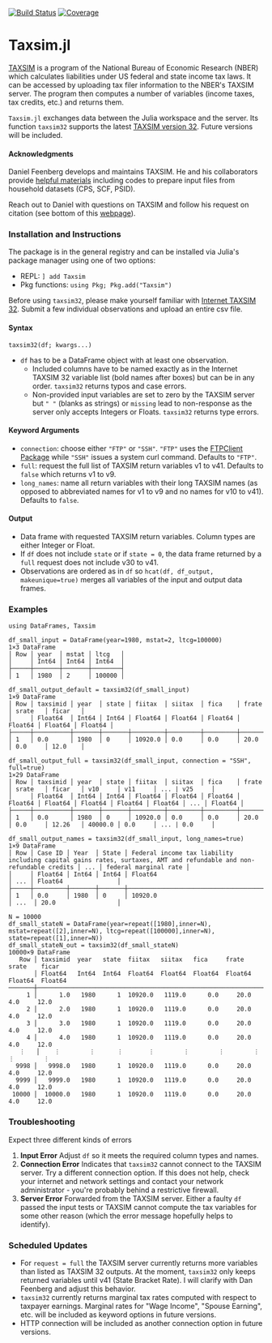 
[![Build Status](https://github.com/jo-fleck/Taxsim.jl/workflows/CI/badge.svg)](https://github.com/jo-fleck/Taxsim.jl/actions)
[![Coverage](https://codecov.io/gh/jo-fleck/Taxsim.jl/branch/master/graph/badge.svg)](https://codecov.io/gh/jo-fleck/Taxsim.jl)

<!-- [![Stable](https://img.shields.io/badge/docs-stable-blue.svg)](https://jo-fleck.github.io/Taxsim.jl/stable)
[![Dev](https://img.shields.io/badge/docs-dev-blue.svg)](https://jo-fleck.github.io/Taxsim.jl/dev) -->


# Taxsim.jl

[TAXSIM](https://taxsim.nber.org) is a program of the National Bureau of Economic Research (NBER) which calculates liabilities under US federal and state income tax laws. It can be accessed by uploading tax filer information to the NBER's TAXSIM server. The program then computes a number of variables (income taxes, tax credits, etc.) and returns them.

`Taxsim.jl` exchanges data between the Julia workspace and the server. Its function `taxsim32` supports the latest [TAXSIM version 32](https://taxsim.nber.org/taxsim32/). Future versions will be included.

#### Acknowledgments

Daniel Feenberg develops and maintains TAXSIM. He and his collaborators provide [helpful materials](http://users.nber.org/~taxsim/) including codes to prepare input files from household datasets (CPS, SCF, PSID).

Reach out to Daniel with questions on TAXSIM and follow his request on citation (see bottom of this [webpage](https://taxsim.nber.org/taxsim32/)).

### Installation and Instructions

The package is in the general registry and can be installed via Julia's package manager using one of two options:

- REPL: `] add Taxsim`
- Pkg functions: `using Pkg; Pkg.add("Taxsim")`

Before using `taxsim32`, please make yourself familiar with [Internet TAXSIM 32](https://taxsim.nber.org/taxsim32/). Submit a few individual observations and upload an entire csv file.

#### Syntax

`taxsim32(df; kwargs...)`

- `df` has to be a DataFrame object with at least one observation.
    - Included columns have to be named exactly as in the Internet TAXSIM 32 variable list (bold names after boxes) but can be in any order. `taxsim32` returns typos and case errors.
    - Non-provided input variables are set to zero by the TAXSIM server but `" "` (blanks as strings) or `missing` lead to non-response as the server only accepts Integers or Floats. `taxsim32` returns type errors.

#### Keyword Arguments

- `connection`: choose either `"FTP"` or `"SSH"`. `"FTP"` uses the [FTPClient Package](https://github.com/invenia/FTPClient.jl) while `"SSH"` issues a system curl command. Defaults to `"FTP"`.
- `full`: request the full list of TAXSIM return variables v1 to v41. Defaults to `false` which returns v1 to v9.
- `long_names`: name all return variables with their long TAXSIM names (as opposed to abbreviated names for v1 to v9 and no names for v10 to v41). Defaults to `false`.

#### Output

- Data frame with requested TAXSIM return variables. Column types are either Integer or Float.
- If `df` does not include `state` or if `state = 0`, the data frame returned by a `full` request does not include v30 to v41.
- Observations are ordered as in `df` so `hcat(df, df_output, makeunique=true)` merges all variables of the input and output data frames.

### Examples

````
using DataFrames, Taxsim

df_small_input = DataFrame(year=1980, mstat=2, ltcg=100000)
1×3 DataFrame
│ Row │ year  │ mstat │ ltcg   │
│     │ Int64 │ Int64 │ Int64  │
├─────┼───────┼───────┼────────┤
│ 1   │ 1980  │ 2     │ 100000 │

df_small_output_default = taxsim32(df_small_input)
1×9 DataFrame
│ Row │ taxsimid │ year  │ state │ fiitax  │ siitax  │ fica    │ frate   │ srate   │ ficar   │
│     │ Float64  │ Int64 │ Int64 │ Float64 │ Float64 │ Float64 │ Float64 │ Float64 │ Float64 │
├─────┼──────────┼───────┼───────┼─────────┼─────────┼─────────┼─────────┼─────────┼─────────┤
│ 1   │ 0.0      │ 1980  │ 0     │ 10920.0 │ 0.0     │ 0.0     │ 20.0    │ 0.0     │ 12.0    │

df_small_output_full = taxsim32(df_small_input, connection = "SSH", full=true)
1×29 DataFrame
│ Row │ taxsimid │ year  │ state │ fiitax  │ siitax  │ fica    │ frate   │ srate   │ ficar   │ v10     │ v11     │ ... | v25     │
│     │ Float64  │ Int64 │ Int64 │ Float64 │ Float64 │ Float64 │ Float64 │ Float64 │ Float64 │ Float64 │ Float64 │ ... │ Float64 │
├─────┼──────────┼───────┼───────┼─────────┼─────────┼─────────┼─────────┼─────────┼─────────┼─────────┼─────────┼─────┼─────────┼
│ 1   │ 0.0      │ 1980  │ 0     │ 10920.0 │ 0.0     │ 0.0     │ 20.0    │ 0.0     │ 12.26   │ 40000.0 │ 0.0     │ ... | 0.0     │

df_small_output_names = taxsim32(df_small_input, long_names=true)
1×9 DataFrame
│ Row │ Case ID │ Year  │ State │ Federal income tax liability including capital gains rates, surtaxes, AMT and refundable and non-refundable credits │ ... │ federal marginal rate │
│     │ Float64 │ Int64 │ Int64 │ Float64                                                                                                             │ ... │ Float64               │
├─────┼─────────┼───────┼───────┼─────────────────────────────────────────────────────────────────────────────────────────────────────────────────────┼─────────────────────────────┼─
│ 1   │ 0.0     │ 1980  │ 0     │ 10920.0                                                                                                             │ ...  │ 20.0                 │

N = 10000
df_small_stateN = DataFrame(year=repeat([1980],inner=N), mstat=repeat([2],inner=N), ltcg=repeat([100000],inner=N), state=repeat([1],inner=N))
df_small_stateN_out = taxsim32(df_small_stateN)
10000×9 DataFrame
   Row │ taxsimid  year   state  fiitax   siitax   fica     frate    srate    ficar   
       │ Float64   Int64  Int64  Float64  Float64  Float64  Float64  Float64  Float64
───────┼──────────────────────────────────────────────────────────────────────────────
     1 │      1.0   1980      1  10920.0   1119.0      0.0     20.0      4.0     12.0
     2 │      2.0   1980      1  10920.0   1119.0      0.0     20.0      4.0     12.0
     3 │      3.0   1980      1  10920.0   1119.0      0.0     20.0      4.0     12.0
     4 │      4.0   1980      1  10920.0   1119.0      0.0     20.0      4.0     12.0
   ⋮   │    ⋮        ⋮      ⋮       ⋮        ⋮        ⋮        ⋮        ⋮        ⋮
  9998 │   9998.0   1980      1  10920.0   1119.0      0.0     20.0      4.0     12.0
  9999 │   9999.0   1980      1  10920.0   1119.0      0.0     20.0      4.0     12.0
 10000 │  10000.0   1980      1  10920.0   1119.0      0.0     20.0      4.0     12.0
````

### Troubleshooting

Expect three different kinds of errors

1. **Input Error** Adjust `df` so it meets the required column types and names.
2. **Connection Error** Indicates that `taxsim32` cannot connect to the TAXSIM server. Try a different connection option. If this does not help, check your internet and network settings and contact your network administrator - you're probably behind a restrictive firewall.
3. **Server Error** Forwarded from the TAXSIM server. Either a faulty `df` passed the input tests or TAXSIM cannot compute the tax variables for some other reason (which the error message hopefully helps to identify).

### Scheduled Updates

- For `request = full` the TAXSIM server currently returns more variables than listed as TAXSIM 32 outputs. At the moment, `taxsim32` only keeps returned variables until v41 (State Bracket Rate). I will clarify with Dan Feenberg and adjust this behavior.
- `taxsim32` currently returns marginal tax rates computed with respect to taxpayer earnings. Marginal rates for "Wage Income", "Spouse Earning", etc. will be included as keyword options in future versions.
- HTTP connection will be included as another connection option in future versions.
